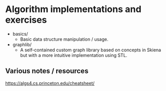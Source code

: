 # Algorithm implementations and exercises

- basics/
    - Basic data structure manipulation / usage.
- graphlib/
    - A self-contained custom graph library based on concepts in Skiena but with a more intuitive implementation using STL.

## Various notes / resources

https://algs4.cs.princeton.edu/cheatsheet/
